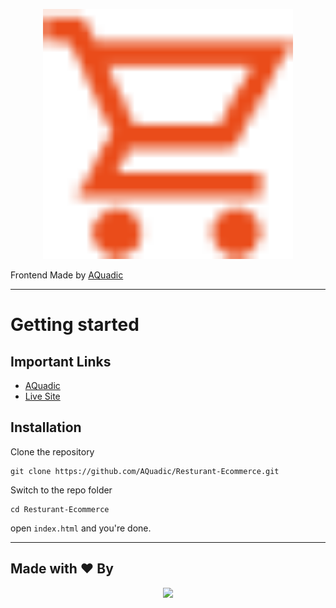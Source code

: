 <p align="center"><a href="https://aquadic.github.io/just-meet" target="_blank"><img src="./images/shop.png" width="400"></a></p>

Frontend Made by [AQuadic](https://aquadic.com)

----------

# Getting started

## Important Links

- [AQuadic](https://aquadic.com)
- [Live Site](https://aquadic.github.io/Resturant-Ecommerce)

## Installation

Clone the repository

    git clone https://github.com/AQuadic/Resturant-Ecommerce.git

Switch to the repo folder

    cd Resturant-Ecommerce

open `index.html` and you're done.

----------

## Made with ♥ By

<p align="center"><a href="https://AQuadic.com" target="_blank"><img src="https://AQuadic.com/img/logo.svg" width="200"></a></p>

